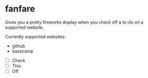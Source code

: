 fanfare
=======

Gives you a pretty fireworks display when you check off a to-do on a supported website.

Currently supported websites:
- github
- basecamp
 
- [ ] Check
- [ ] This
- [ ] Off
